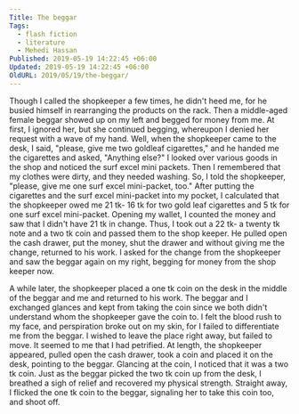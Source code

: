 ```yaml
---
Title: The beggar
Tags:
  - flash fiction
  - literature
  - Mehedi Hassan
Published: 2019-05-19 14:22:45 +06:00
Updated: 2019-05-19 14:22:45 +06:00
OldURL: 2019/05/19/the-beggar/
---
```


Though I called the shopkeeper a few times, he didn't heed me, for he busied himself in rearranging the products on the rack. Then a middle-aged female beggar showed up on my left and begged for money from me. At first, I ignored her, but she continued begging, whereupon I denied her request with a wave of my hand.  Well, when the shopkeeper came to the desk, I said, "please, give me two goldleaf cigarettes," and he handed me the cigarettes and asked, "Anything else?" I looked over various goods in the shop and noticed the surf excel mini packets. Then I remembered that my clothes were dirty, and they needed washing. So, I told the shopkeeper, "please, give me one surf excel mini-packet, too." After putting the cigarettes and the surf excel mini-packet into my pocket, I calculated that the shopkeeper owed me 21 tk- 16 tk for two gold leaf cigarettes and 5 tk for one surf excel mini-packet. Opening my wallet, I counted the money and saw that I didn't have 21 tk in change. Thus, I took out a 22 tk- a twenty tk note and a two tk coin and passed them to the shop keeper. He pulled open the cash drawer, put the money, shut the drawer and without giving me the change, returned to his work. I asked for the change from the shopkeeper and saw the beggar again on my right, begging for money from the shop keeper now.  


A while later, the shopkeeper placed a one tk coin on the desk in the middle of the beggar and me and returned to his work. The beggar and I exchanged glances and kept from taking the coin since we both didn't understand whom the shopkeeper gave the coin to. I felt the blood rush to my face, and perspiration broke out on my skin, for I failed to differentiate me from the beggar. I wished to leave the place right away, but failed to move. It seemed to me that I had petrified. At length, the shopkeeper appeared,  pulled open the cash drawer, took a coin and placed it on the desk, pointing to the beggar.   Glancing at the coin, I noticed that it was a two tk coin. Just as the beggar picked the two tk coin up from the desk, I breathed a sigh of relief and recovered my physical strength. Straight away, I flicked the one tk coin to the beggar, signaling her to take this coin too, and shoot off.   
